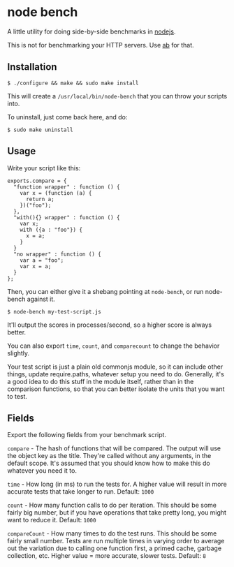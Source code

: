 # node bench

A little utility for doing side-by-side benchmarks in [nodejs](http://nodejs.org).

This is not for benchmarking your HTTP servers.  Use [ab](http://httpd.apache.org/docs/2.0/programs/ab.html) for that.

## Installation

    $ ./configure && make && sudo make install

This will create a `/usr/local/bin/node-bench` that you can throw your scripts into.

To uninstall, just come back here, and do:

    $ sudo make uninstall

## Usage

Write your script like this:

    exports.compare = {
      "function wrapper" : function () {
        var x = (function (a) {
          return a;
        })("foo");
      },
      "with(){} wrapper" : function () {
        var x;
        with ({a : "foo"}) {
          x = a;
        }
      }
      "no wrapper" : function () {
        var a = "foo";
        var x = a;
      }
    };

Then, you can either give it a shebang pointing at `node-bench`, or run node-bench against it.

    $ node-bench my-test-script.js

It'll output the scores in processes/second, so a higher score is always better.

You can also export `time`, `count`, and `comparecount` to change the behavior slightly.

Your test script is just a plain old commonjs module, so it can include other things, update require.paths, whatever setup you need to do.  Generally, it's a good idea to do this stuff in the module itself, rather than in the comparison functions, so that you can better isolate the units that you want to test.

## Fields

Export the following fields from your benchmark script.

`compare` - The hash of functions that will be compared.  The output will use the object key as the title.  They're called without any arguments, in the default scope.  It's assumed that you should know how to make this do whatever you need it to.

`time` - How long (in ms) to run the tests for.  A higher value will result in more accurate tests that take longer to run.  Default: `1000`

`count` - How many function calls to do per iteration.  This should be some fairly big number, but if you have operations that take pretty long, you might want to reduce it.  Default: `1000`

`compareCount` - How many times to do the test runs.  This should be some fairly small number.  Tests are run multiple times in varying order to average out the variation due to calling one function first, a primed cache, garbage collection, etc.  Higher value = more accurate, slower tests.  Default: `8`
